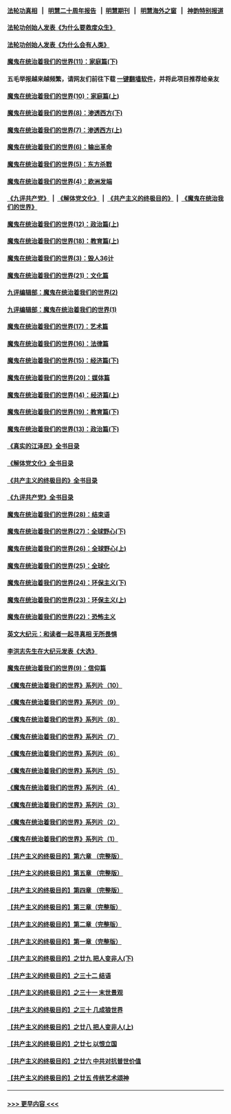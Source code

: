 #### [法轮功真相](https://github.com/gfw-breaker/truth/blob/master/README.md?t=0) &nbsp;&nbsp;|&nbsp;&nbsp; [明慧二十周年报告](https://github.com/gfw-breaker/mh-reports/blob/master/README.md?t=0) &nbsp;&nbsp;|&nbsp;&nbsp;[明慧期刊](https://github.com/gfw-breaker/mh-qikan) &nbsp;&nbsp;|&nbsp;&nbsp; [明慧海外之窗](https://github.com/gfw-breaker/mh-news/blob/master/README.md?t=0) &nbsp;&nbsp;|&nbsp;&nbsp; [神韵特别报道](https://github.com/gfw-breaker/mh-news/blob/master/shenyun.md?t=0)
#### [法轮功创始人发表《为什么要救度众生》](../pages/nsc422/n13975246.md?t=05200643) 
#### [法轮功创始人发表《为什么会有人类》](../pages/nsc422/n13912117.md?t=05200643) 
#### [魔鬼在统治着我们的世界(11)：家庭篇(下)](../pages/nsc422/n10440961.md?t=05200643) 
#### 五毛举报越来越频繁，请网友们前往下载 [一键翻墙软件](https://github.com/gfw-breaker/ssr-accounts)，并将此项目推荐给亲友
#### [魔鬼在统治着我们的世界(10)：家庭篇(上)](../pages/nsc422/n10435448.md?t=05200643) 
#### [魔鬼在统治着我们的世界(8)：渗透西方(下)](../pages/nsc422/n10429603.md?t=05200643) 
#### [魔鬼在统治着我们的世界(7)：渗透西方(上)](../pages/nsc422/n10426013.md?t=05200643) 
#### [魔鬼在统治着我们的世界(6)：输出革命](../pages/nsc422/n10421536.md?t=05200643) 
#### [魔鬼在统治着我们的世界(5)：东方杀戮](../pages/nsc422/n10417707.md?t=05200643) 
#### [魔鬼在统治着我们的世界(4)：欧洲发端](../pages/nsc422/n10414890.md?t=05200643) 
#### [《九评共产党》](https://github.com/begood0513/9ping.md/blob/master/README.md) &nbsp;|&nbsp; [《解体党文化》](../../../../jtdwh.md/blob/master/README.md)  &nbsp;|&nbsp; [《共产主义的终极目的》](../../../../gczydzjmd.md/blob/master/README.md) &nbsp;|&nbsp; [《魔鬼在统治我们的世界》](../../../../mgztzwmdsj.md/blob/master/README.md) 
#### [魔鬼在统治着我们的世界(12)：政治篇(上)](../pages/nsc422/n10444576.md?t=05200643) 
#### [魔鬼在统治着我们的世界(18)：教育篇(上)](../pages/nsc422/n10526970.md?t=05200643) 
#### [魔鬼在统治着我们的世界(3)：毁人36计](../pages/nsc422/n10411583.md?t=05200643) 
#### [魔鬼在统治着我们的世界(21)：文化篇](../pages/nsc422/n10597706.md?t=05200643) 
#### [九评编辑部：魔鬼在统治着我们的世界(2)](../pages/nsc422/n10410036.md?t=05200643) 
#### [九评编辑部：魔鬼在统治着我们的世界(1)](../pages/nsc422/n10406825.md?t=05200643) 
#### [魔鬼在统治着我们的世界(17)：艺术篇](../pages/nsc422/n10499093.md?t=05200643) 
#### [魔鬼在统治着我们的世界(16)：法律篇](../pages/nsc422/n10485969.md?t=05200643) 
#### [魔鬼在统治着我们的世界(15)：经济篇(下)](../pages/nsc422/n10469975.md?t=05200643) 
#### [魔鬼在统治着我们的世界(20)：媒体篇](../pages/nsc422/n10586579.md?t=05200643) 
#### [魔鬼在统治着我们的世界(14)：经济篇(上)](../pages/nsc422/n10457370.md?t=05200643) 
#### [魔鬼在统治着我们的世界(19)：教育篇(下)](../pages/nsc422/n10564808.md?t=05200643) 
#### [魔鬼在统治着我们的世界(13)：政治篇(下)](../pages/nsc422/n10448270.md?t=05200643) 
#### [《真实的江泽民》全书目录](../pages/nsc422/n13721399.md?t=05200643) 
#### [《解体党文化》全书目录](../pages/nsc422/n13721157.md?t=05200643) 
#### [《共产主义的终极目的》全书目录](../pages/nsc422/n13721048.md?t=05200643) 
#### [《九评共产党》全书目录](../pages/nsc422/n13708085.md?t=05200643) 
#### [魔鬼在统治着我们的世界(28)：结束语](../pages/nsc422/n10936246.md?t=05200643) 
#### [魔鬼在统治着我们的世界(27)：全球野心(下)](../pages/nsc422/n10928319.md?t=05200643) 
#### [魔鬼在统治着我们的世界(26)：全球野心(上)](../pages/nsc422/n10900318.md?t=05200643) 
#### [魔鬼在统治着我们的世界(25)：全球化](../pages/nsc422/n10788205.md?t=05200643) 
#### [魔鬼在统治着我们的世界(24)：环保主义(下)](../pages/nsc422/n10695307.md?t=05200643) 
#### [魔鬼在统治着我们的世界(23)：环保主义(上)](../pages/nsc422/n10688613.md?t=05200643) 
#### [魔鬼在统治着我们的世界(22)：恐怖主义](../pages/nsc422/n10614727.md?t=05200643) 
#### [英文大纪元：和读者一起寻真相 无所畏惧](../pages/nsc422/n12542027.md?t=05200643) 
#### [李洪志先生在大纪元发表《大选》](../pages/nsc422/n12534746.md?t=05200643) 
#### [魔鬼在统治着我们的世界(9)：信仰篇](../pages/nsc422/n10432159.md?t=05200643) 
#### [《魔鬼在统治着我们的世界》系列片（10）](../pages/nsc422/n12292670.md?t=05200643) 
#### [《魔鬼在统治着我们的世界》系列片（9）](../pages/nsc422/n12290859.md?t=05200643) 
#### [《魔鬼在统治着我们的世界》系列片（8）](../pages/nsc422/n12287445.md?t=05200643) 
#### [《魔鬼在统治着我们的世界》系列片（7）](../pages/nsc422/n12283425.md?t=05200643) 
#### [《魔鬼在统治着我们的世界》系列片（6）](../pages/nsc422/n12282314.md?t=05200643) 
#### [《魔鬼在统治着我们的世界》系列片（5）](../pages/nsc422/n12281419.md?t=05200643) 
#### [《魔鬼在统治着我们的世界》系列片（4）](../pages/nsc422/n12274024.md?t=05200643) 
#### [《魔鬼在统治着我们的世界》系列片（3）](../pages/nsc422/n12271322.md?t=05200643) 
#### [《魔鬼在统治着我们的世界》系列片（2）](../pages/nsc422/n12269049.md?t=05200643) 
#### [《魔鬼在统治着我们的世界》系列片（1）](../pages/nsc422/n12267575.md?t=05200643) 
#### [【共产主义的终极目的】第六章 （完整版）](../pages/nsc422/n11428913.md?t=05200643) 
#### [【共产主义的终极目的】第五章 （完整版）](../pages/nsc422/n11428912.md?t=05200643) 
#### [【共产主义的终极目的】第四章 （完整版）](../pages/nsc422/n11428907.md?t=05200643) 
#### [【共产主义的终极目的】第三章（完整版）](../pages/nsc422/n11428848.md?t=05200643) 
#### [【共产主义的终极目的】第二章（完整版）](../pages/nsc422/n11428831.md?t=05200643) 
#### [【共产主义的终极目的】第一章（完整版）](../pages/nsc422/n11417651.md?t=05200643) 
#### [【共产主义的终极目的】之廿九 把人变非人(下)](../pages/nsc422/n11344140.md?t=05200643) 
#### [【共产主义的终极目的】之三十二 结语](../pages/nsc422/n11360535.md?t=05200643) 
#### [【共产主义的终极目的】之三十一 末世景观](../pages/nsc422/n11351129.md?t=05200643) 
#### [【共产主义的终极目的】之三十 几成狼世界](../pages/nsc422/n11348280.md?t=05200643) 
#### [【共产主义的终极目的】之廿八 把人变非人(上)](../pages/nsc422/n11340492.md?t=05200643) 
#### [【共产主义的终极目的】之廿七 以恨立国](../pages/nsc422/n11336944.md?t=05200643) 
#### [【共产主义的终极目的】之廿六 中共对抗普世价值](../pages/nsc422/n11324785.md?t=05200643) 
#### [【共产主义的终极目的】之廿五 传统艺术颂神](../pages/nsc422/n11296396.md?t=05200643) 

----
#### [ >>> 更早内容 <<< ](../indexes/nsc422-earlier.md)
